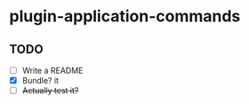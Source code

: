 # plugin-application-commands
## TODO
- [ ] Write a README
- [x] Bundle? it
- [ ] ~~Actually test it?~~
